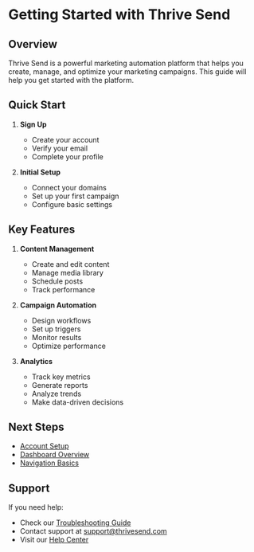 # Getting Started with Thrive Send

## Overview

Thrive Send is a powerful marketing automation platform that helps you create, manage, and optimize your marketing campaigns. This guide will help you get started with the platform.

## Quick Start

1. **Sign Up**
   - Create your account
   - Verify your email
   - Complete your profile

2. **Initial Setup**
   - Connect your domains
   - Set up your first campaign
   - Configure basic settings

## Key Features

1. **Content Management**
   - Create and edit content
   - Manage media library
   - Schedule posts
   - Track performance

2. **Campaign Automation**
   - Design workflows
   - Set up triggers
   - Monitor results
   - Optimize performance

3. **Analytics**
   - Track key metrics
   - Generate reports
   - Analyze trends
   - Make data-driven decisions

## Next Steps

- [Account Setup](./account-setup.md)
- [Dashboard Overview](./dashboard-overview.md)
- [Navigation Basics](./navigation-basics.md)

## Support

If you need help:
- Check our [Troubleshooting Guide](../troubleshooting/README.md)
- Contact support at support@thrivesend.com
- Visit our [Help Center](https://help.thrivesend.com) 
